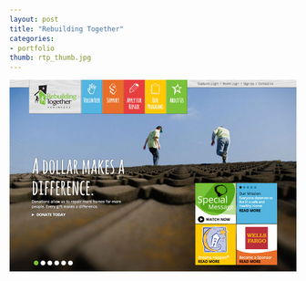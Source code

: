 ```yaml
---
layout: post
title: "Rebuilding Together"
categories:
- portfolio
thumb: rtp_thumb.jpg
---
```


<img src="/assets/images/portfolio/rtp_main.jpg" alt="Rebuilding Together">